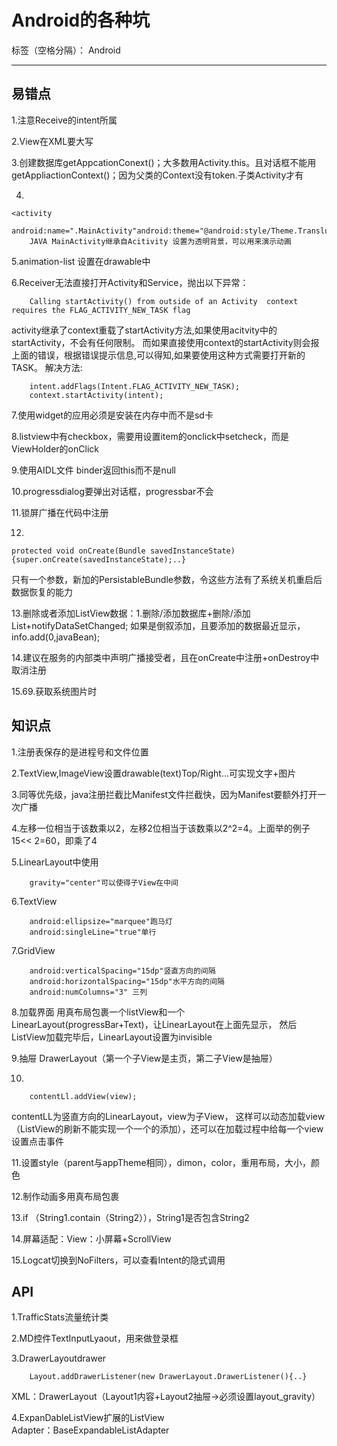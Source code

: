 # Android的各种坑

标签（空格分隔）： Android

---
## 易错点
1.注意Receive的intent所属

2.View在XML要大写

3.创建数据库getAppcationConext()；大多数用Activity.this。且对话框不能用getAppliactionContext()；因为父类的Context没有token.子类Activity才有

4.
```
<activity 
	android:name=".MainActivity"android:theme="@android:style/Theme.Translucent.NoTitleBar">
	JAVA MainActivity继承自Acitivity 设置为透明背景，可以用来演示动画
```
5.animation-list 设置在drawable中

6.Receiver无法直接打开Activity和Service，抛出以下异常：
```
	Calling startActivity() from outside of an Activity  context requires the FLAG_ACTIVITY_NEW_TASK flag
```
activity继承了context重载了startActivity方法,如果使用acitvity中的startActivity，不会有任何限制。
而如果直接使用context的startActivity则会报上面的错误，根据错误提示信息,可以得知,如果要使用这种方式需要打开新的TASK。
	解决方法:
```
	intent.addFlags(Intent.FLAG_ACTIVITY_NEW_TASK); 
  	context.startActivity(intent);
```

7.使用widget的应用必须是安装在内存中而不是sd卡

8.listview中有checkbox，需要用设置item的onclick中setcheck，而是ViewHolder的onClick

9.使用AIDL文件 binder返回this而不是null

10.progressdialog要弹出对话框，progressbar不会

11.锁屏广播在代码中注册 

12.
```
protected void onCreate(Bundle savedInstanceState) {super.onCreate(savedInstanceState);..}
```
只有一个参数，新加的PersistableBundle参数，令这些方法有了系统关机重启后数据恢复的能力

13.删除或者添加ListView数据：1.删除/添加数据库+删除/添加List+notifyDataSetChanged;
  如果是倒叙添加，且要添加的数据最近显示，info.add(0,javaBean);

14.建议在服务的内部类中声明广播接受者，且在onCreate中注册+onDestroy中取消注册

15.69.获取系统图片时<!--image设置固定值，解决大小不一的问题-->
	
## 知识点
1.注册表保存的是进程号和文件位置

2.TextView,ImageView设置drawable(text)Top/Right...可实现文字+图片

3.同等优先级，java注册拦截比Manifest文件拦截快，因为Manifest要额外打开一次广播

4.左移一位相当于该数乘以2，左移2位相当于该数乘以2^2=4。上面举的例子15<< 2=60，即乘了4

5.LinearLayout中使用
```
    gravity="center"可以使得子View在中间
```


6.TextView
```
    android:ellipsize="marquee"跑马灯
    android:singleLine="true"单行
```	
7.GridView 
```
	android:verticalSpacing="15dp"竖直方向的间隔
	android:horizontalSpacing="15dp"水平方向的间隔
	android:numColumns="3" 三列
```
8.加载界面
	用真布局包裹一个listView和一个LinearLayout(progressBar+Text)，让LinearLayout在上面先显示，
	然后ListView加载完毕后，LinearLayout设置为invisible

9.抽屉
	DrawerLayout（第一个子View是主页，第二子View是抽屉）
	

10.
```
    contentLl.addView(view);
```
contentLL为竖直方向的LinearLayout，view为子View，
这样可以动态加载view（ListView的刷新不能实现一个一个的添加），还可以在加载过程中给每一个view设置点击事件
  
11.设置style（parent与appTheme相同），dimon，color，重用布局，大小，颜色

12.制作动画多用真布局包裹

13.if （String1.contain（String2）），String1是否包含String2

14.屏幕适配：View：小屏幕+ScrollView

15.Logcat切换到NoFilters，可以查看Intent的隐式调用

## API
1.TrafficStats流量统计类
	
2.MD控件TextInputLyaout，用来做登录框
	
3.DrawerLayoutdrawer
```
	Layout.addDrawerListener(new DrawerLayout.DrawerListener(){..}
```
XML：DrawerLayout（Layout1内容+Layout2抽屉->必须设置layout_gravity）
	
4.ExpanDableListView扩展的ListView  
	Adapter：BaseExpandableListAdapter








